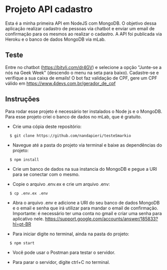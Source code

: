 # Projeto API cadastro

Esta é a minha primeira API em NodeJS com MongoDB.
O objetivo dessa aplicação realizar cadastro de pessoas via chatbot e enviar um email de confirmação para os mesmos ao realizar o cadastro. A API foi publicada via Heroku e o banco de dados MongoDB via mLab.

## Teste

Entre no chatbot (https://bityli.com/dr4GV) e selecione a opção "Junte-se a nós na Geek Week" (descendo o menu na seta para baixo). Cadastre-se e verifique a sua caixa de emails!
O bot faz validação de CPF, gere um CPF válido em https://www.4devs.com.br/gerador_de_cpf

## Instruções

Para rodar esse projeto é necessário ter instalados o Node js e o MongoDB. Para esse projeto criei o banco de dados no mLab, que é gratuito.

* Crie uma cópia deste repositório:
```
  $ git clone https://github.com/nandapieri/testeSmarkio
```

* Navegue até a pasta do projeto via terminal e baixe as dependências do projeto:
```
  $ npm install
```

* Crie um banco de dados na sua instancia do MongoDB e pegue a URI para se conectar com o mesmo.

* Copie o arquivo .env.ex e crie um arquivo .env:
```
  $ cp .env.ex .env
```

* Abra o arquivo .env e adicione a URI do seu banco de dados MongoDB e o email e senha que irá utilizar para mandar o email de confirmação. Importante: é necessário ter uma conta no gmail e criar uma senha para aplicativo nele. https://support.google.com/accounts/answer/185833?hl=pt-BR


* Para iniciar digite no terminal, ainda na pasta do projeto:
```
  $ npm start
```

* Você pode usar o Postman para testar o servidor.

* Para parar o servidor, digite ctrl+C no terminal.

